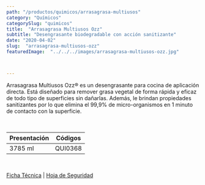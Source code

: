 ```yaml
---
path: "/productos/quimicos/arrasagrasa-multiusos"
category: "Químicos"
categorySlug: "quimicos"
title:  "Arrasagrasa Multiusos Ozz"
subtitle: "Desengrasante biodegradable con acción sanitizante"
date: "2020-04-02"
slug:  "arrasagrasa-multiusos-ozz"
featuredImage:  "../../../images/arrasagrasa-multiusos-ozz.jpg"



---
```

Arrasagrasa Multiusos Ozz® es un desengrasante para cocina de aplicación directa. Está diseñado para remover grasa vegetal de forma rápida y eficaz de todo tipo de superficies sin dañarlas. Además, le brindan propiedades sanitizantes por lo que elimina el 99,9% de micro-organismos en 1 minuto de contacto con la superficie.

<br>
<table class="min-w-full md:min-w-0 divide-y-0 divide-gray-200">
          <thead class=" bg-white">
            <tr>
              <th scope="col" class="px-6 text-center text-xs font-medium text-blue-500 uppercase tracking-wider">
                Presentación
              </th>
              <th scope="col" class="px-6 py-3 text-center text-xs font-medium text-blue-500 uppercase tracking-wider">
                Códigos
              </th>
            </tr>
          </thead>
          <tbody>
            <tr class="bg-gray-400">
              <td class="px-6 py-4 whitespace-nowrap text-sm text-gray-700 text-center">
              3785 ml
              </td>
              <td class="px-6 py-4 whitespace-nowrap text-sm text-gray-700 text-center">
              QUI0368
              </td>
            </tr>
          </tbody>
        </table>
        <br>

 <a href="../../../files/FT-arrasagrasa-multiusos.pdf" target="_blank" rel="noopener">Ficha Técnica</a> |
 <a href="../../../files/MSDS-arrasagrasa-multiusos.pdf" target="_blank" rel="noopener">Hoja de Seguridad</a>
